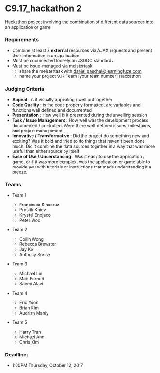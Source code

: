# C9.17_hackathon 2

Hackathon project involving the combination of different data sources into an application or game

### Requirements
- Combine at least 3 **external** resources via AJAX requests and present their information in an application
- Must be documented loosely on JSDOC standards
- Must be issue-managed via meistertask 
  - share the meistertask with daniel.paschal@learningfuze.com
  - name your project 9.17 Team [your team number] Hackathon


### Judging Criteria
- **Appeal** : is it visually appealing / well put together
- **Code Quality** : is the code properly formatted, are variables and functions well defined and documented
- **Presentation** : How well is it presented during the unveiling session
- **Task / Issue Management** : How well was the development process documented / controlled.  Were there well-defined issues, milestones, and project management
- **Innovative / Transformative** : Did the project do something new and exciting?  Was it bold and tried to do things that haven't been done much.  Did it combine the data sources together in a way that was more useful than either source by itself
- **Ease of Use / Understanding** : Was it easy to use the application / game, or if it was more complex, was the application or game able to provide you with tutorials or instructions that made understanding it a breeze.


### Teams
- Team 1
  - Francesca Sinocruz
  - Prosith Khiev
  - Krystal Enojado
  - Peter Woo

- Team 2
  - Collin Wong
  - Rebecca Brewster
  - Jay Ko
  - Anthony Sorise

- Team 3
  - Michael Lin
  - Matt Barnett
  - Saeed Alavi

- Team 4
  - Eric Yoon
  - Brian Kim
  - Audrian Manly
  
- Team 5
  - Harry Tran
  - Michael Ahn
  - Chris Kim

### Deadline: 
- 1:00PM Thursday, October 12, 2017

